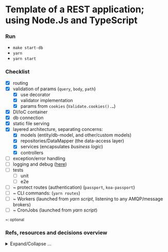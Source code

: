 # Template of a REST application;<br />using Node.Js and TypeScript

### Run

- `make start-db`
- `yarn`
- `yarn start`

### Checklist

- [x] routing
- [x] validation of params (`query`, `body`, `path`)
  - [x] use decorator
  - [x] validator implementation
  - [x] params from `cookies` (`Validate.cookies().…`)
- [x] DI/IoC container
- [x] db connection
- [x] static file serving
- [x] layered architecture, separating concerns:
  - [x] models (entity/db-model, and other/custom models)
  - [x] repositories/DataMapper (the data-access layer)
  - [x] services (encapsulates _business logic_)
  - [x] controllers
- [ ] exception/error handling
- [ ] logging and debug ([here](https://www.npmtrends.com/debug-vs-loglevel-vs-loglevel-debug-vs-log4js-vs-winston-vs-logging))
- [ ] tests
  - [ ] unit
  - [ ] e2e
- [ ] ~ protect routes (authentication) (`passport`, `koa-passport`)
- [ ] ~ CLI commands: (`yarn routes`)
- [ ] ~ Workers (launched from _yarn script_, listening to any AMQP/message brokers)
- [ ] ~ CronJobs (launched from _yarn script_)

<small>~: optional</small>

### Refs, resources and decisions overview

<details>
<summary>Expand/Collapse …</summary>

- Routing framework: `koa` ✅, `fastify`, `express`, …:
  - https://medium.com/@masnun/typescript-with-koa-part-2-428e82ba4ddb
  - http://nodeframework.com/
  - https://medium.com/@magnusjt/ioc-container-in-nodejs-e7aea8a89600
  - https://www.npmtrends.com/koa-vs-express-vs-fastify-vs-adonis-vs-hapi-vs-loopback-vs-restify-vs-sails-vs-strapi-vs-@nestjs/core
  - [x] use TS decorators (for routing & params validation): https://www.typescriptlang.org/docs/handbook/decorators.html & https://github.com/tc39/proposal-decorators
    - [x] build custom decorators as in https://github.com/senpng/koa-typescript-boilerplate
    - `koa-swagger-decorator` as in https://github.com/javieraviles/node-typescript-koa-rest
    - `dekoa` provides routing & parameters validation through decorators
- DI/IoC container:
  - `TypeDI` ✅ vs `Inversify` vs `Awilix` vs `injection-js`
    - https://www.npmtrends.com/typedi-vs-inversify-vs-injection-js-vs-awilix-vs-bottlejs-vs-typescript-ioc
- ORM & data-access layer:
  - Pattern: `ActiveRecord` vs `DataMapper` ✅
    - https://github.com/typeorm/typeorm/blob/b9d7898/docs/active-record-data-mapper.md
  - `TypeORM` ✅ vs `Prisma` vs `Sequelize` vs `Knex.js`
    - https://inviqa.com/blog/how-build-basic-api-typescript-koa-and-typeorm
  - RDBMS: `Postgres` vs `MySQL`
- Validation of request parameters
  - Integration of `koa` with: `Joi` ✅ vs `Ajv` vs `already-built integration solutions` vs `build and integrate custom/manual solution`
    - https://www.npmtrends.com/joi-vs-yup-vs-ajv-vs-validator.js-vs-validate.js
  - https://ranvir.xyz/blog/how-to-write-a-request-parameter-validation-middleware-in-node.js
- Simply google: `backend application architecture in node js`
  - https://afteracademy.com/blog/design-node-js-backend-architecture-like-a-pro
  - https://blog.logrocket.com/the-perfect-architecture-flow-for-your-next-node-js-project/
  - https://scoutapm.com/blog/nodejs-architecture-and-12-best-practices-for-nodejs-development
  </details>
